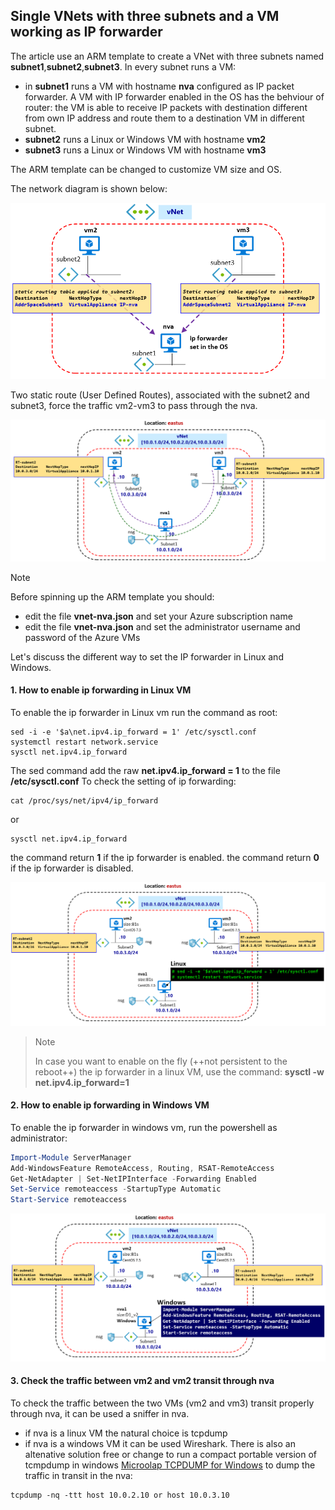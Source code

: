 <properties
pageTitle= 'ARM template to create a single VNet with three subnet and a VM working as ip forwarder'
description= "ARM template to create a single VNet with three subnets and a VM working as ip forwarder"
documentationcenter: na
services=""
documentationCenter="na"
authors="fabferri"
manager=""
editor=""/>

<tags
   ms.service="configuration-Example-Azure"
   ms.devlang="na"
   ms.topic="article"
   ms.tgt_pltfrm="na"
   ms.workload="na"
   ms.date="18/08/2018"
   ms.author="fabferri" />

## Single VNets with three subnets and a VM working as IP forwarder
The article use an ARM template to create a VNet with three subnets named **subnet1**,**subnet2**,**subnet3**.
In every subnet runs a VM:

* in **subnet1** runs a VM with hostname **nva** configured as IP packet forwarder. A VM with IP forwarder enabled in the OS has the behviour of router: the VM is able to receive IP packets with destination different from own IP address and route them to a destination VM in different subnet.
* **subnet2** runs a Linux or Windows VM with hostname **vm2**
* **subnet3** runs a Linux or Windows VM with hostname **vm3**

The ARM template can be changed to customize VM size and OS.

The network diagram is shown below:

[![1]][1]

Two static route (User Defined Routes), associated with the subnet2 and subnet3, force the traffic vm2-vm3 to pass through the nva.

[![2]][2]


> [!NOTE]
> Before spinning up the ARM template you should:
> * edit the file **vnet-nva.json** and set your Azure subscription name
> * edit the file **vnet-nva.json** and set the administrator username and password of the Azure VMs 
>

Let's discuss the different way to set the IP forwarder in Linux and Windows.

#### <a name="EnableIPForwarding"></a>1. How to enable ip forwarding in Linux VM
To enable the ip forwarder in Linux vm run the command as root:

```console
sed -i -e '$a\net.ipv4.ip_forward = 1' /etc/sysctl.conf
systemctl restart network.service
sysctl net.ipv4.ip_forward
```

The sed command add the raw **net.ipv4.ip_forward = 1** to the file **/etc/sysctl.conf**
To check the setting of ip forwarding:

```console
cat /proc/sys/net/ipv4/ip_forward
```

or

```console
sysctl net.ipv4.ip_forward
```
the command return **1** if the ip forwarder is enabled.
the command return **0** if the ip forwarder is disabled.

[![3]][3]



> > [!NOTE]
> In case you want to enable on the fly (++not persistent to the reboot++) the ip forwarder in a linux VM, use the command:
> **sysctl -w net.ipv4.ip_forward=1**
>



#### <a name="EnableIPForwarding"></a>2. How to enable ip forwarding in Windows VM

To enable the ip forwarder in windows vm, run the powershell as administrator:

``` powershell
Import-Module ServerManager
Add-WindowsFeature RemoteAccess, Routing, RSAT-RemoteAccess
Get-NetAdapter | Set-NetIPInterface -Forwarding Enabled
Set-Service remoteaccess -StartupType Automatic
Start-Service remoteaccess
```

[![4]][4]

#### <a name="tcpdump"></a>3. Check the traffic between vm2 and vm2 transit through nva

To check the traffic between the two VMs (vm2 and vm3) transit properly through nva, it can be used a sniffer in nva.
* if nva is a linux VM the natural choice is tcpdump
* if nva is a windows VM it can be used Wireshark. There is also an altenative solution free or change to run a compact portable version of tcmpdump in windows [Microolap TCPDUMP for Windows](http://www.microolap.com/products/network/tcpdump/download/)
to dump the traffic in transit in the nva:

```console
tcpdump -nq -ttt host 10.0.2.10 or host 10.0.3.10
```


<!--Image References-->

[1]: ./media/network-diagram.png "network diagram"
[2]: ./media/network-diagram-details.png "network diagram with details"
[3]: ./media/network-diagram-linux.png "ip forwarder in linux"
[4]: ./media/network-diagram-windows.png "ip forwardr in windows"

<!--Link References-->

